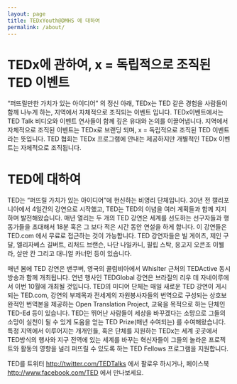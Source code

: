```yaml
---
layout: page
title: TEDxYouth@DMHS 에 대하여
permalink: /about/
---
```


# TEDx에 관하여, x = 독립적으로 조직된 TED 이벤트
“퍼뜨릴만한 가치가 있는 아이디어” 의 정신 아래, TEDx는 TED 같은 경험을 사람들이 함께 나누게 하는, 지역에서 자체적으로 조직되는 이벤트 입니다. TEDx이벤트에서는 TED Talk 비디오와 이벤트 연사들이 함께 깊은 유대와 논의를 이끌어냅니다. 지역에서 자체적으로 조직된 이벤트는 TEDx로 브랜딩 되며, x = 독립적으로 조직된 TED 이벤트라는 뜻입니다. TED 협회는 TEDx 프로그램에 안내는 제공하지만 개별적인 TEDx 이벤트는 자체적으로 조직됩니다. 

# TED에 대하여
TED는 “퍼뜨릴 가치가 있는 아이디어”에 헌신하는 비영리 단체입니다. 30년 전 캘리포니아에서 4일간의 강연으로 시작했고, TED는 TED의 이념을 여러 계획들과 함께 지지하며 발전해왔습니다. 매년 열리는 두 개의 TED 강연은 세계를 선도하는 선구자들과 행동가들을 초대해서 18분 혹은 그 보다 적은 시간 동안 연설을 하게 합니다. 이 강연들은 TED.com 에서 무료로 접근하는 것이 가능합니다. TED 강연자들은 빌 게이츠, 제인 구달, 엘리자베스 길버트, 리처드 브랜슨, 나단 나일카니, 필립 스탁, 응고지 오콘조 이웰라, 살만 칸 그리고 대니얼 카너먼 등이 있습니다.

매년 봄에 TED 강연은 밴쿠버, 영국의 콜럼비아에서 Whislter 근처의 TEDActive 동시 방송과 함께 개최됩니다. 연년 행사인 TEDGlobal 강연은 브라질의 리우 데 자네이루에서 이번 10월에 개최될 것입니다. TED의 미디어 단체는 매일 새로운 TED 강연이 게시되는 TED.com, 강연의 부제목과 전세계의 자원봉사자들의 번역으로 구성되는 상호보완적인 번역본을 제공하는 Open Translation Project, 교육을 목적으로 하는 단체인 TED-Ed 등이 있습니다. TED는 뛰어난 사람들이 세상을 바꾸겠다는 소망으로 그들의 소망이 실천이 될 수 있게 도움을 얻는 TED Prize(매년 수여되는) 를 수여해왔습니다. 특정 지역에서 이루어지는 개개인들, 혹은 단체를 지원하는 TEDx는 세계 곳곳에서 TED방식의 행사와 지구 전역에 있는 세계를 바꾸는 혁신자들이 그들의 놀라운 프로젝트와 활동의 영향을 널리 퍼뜨릴 수 있도록 하는 TED Fellows 프로그램을 지원합니다.

TED를 트위터 http://twitter.com/TEDTalks 에서 팔로우 하시거나, 페이스북 http://www.facebook.com/TED 에서 만나보세요.
